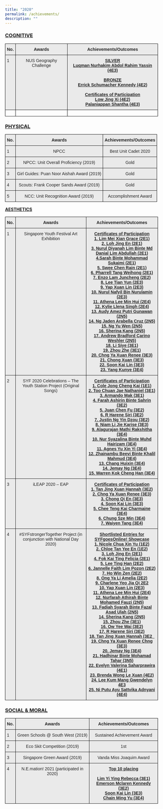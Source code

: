 ```yaml
---
title: "2020"
permalink: /achievements/
description: ""
---
```

<h3><u>COGNITIVE</u></h3>

<style type="text/css">
.tg  {border-collapse:collapse;border-spacing:0;}
.tg td{border-color:black;border-style:solid;border-width:1px;font-family:Arial, sans-serif;font-size:14px;
  overflow:hidden;padding:10px 5px;word-break:normal;}
.tg th{border-color:black;border-style:solid;border-width:1px;font-family:Arial, sans-serif;font-size:14px;
  font-weight:normal;overflow:hidden;padding:10px 5px;word-break:normal;}
.tg .tg-n4qt{background-color:#EAEAEA;color:#222;font-weight:bold;text-align:center;vertical-align:top}
.tg .tg-y7qa{background-color:#EAEAEA;color:#222;text-align:left;vertical-align:top}
.tg .tg-ii8k{background-color:#EAEAEA;color:#222;text-align:center;vertical-align:top}
.tg .tg-i8ej{background-color:#EAEAEA;color:#222;font-weight:bold;text-align:center;text-decoration:underline;vertical-align:top}
.tg .tg-0lax{text-align:left;vertical-align:top}
</style>
<table class="tg">
<thead>
  <tr>
    <th class="tg-n4qt">No.</th>
    <th class="tg-n4qt">Awards</th>
    <th class="tg-n4qt">Achievements/Outcomes</th>
  </tr>
</thead>
<tbody>
  <tr>
    <td class="tg-y7qa">1</td>
    <td class="tg-ii8k">NUS Geography Challenge</td>
    <td class="tg-i8ej">SILVER<br>Luqman Nurhakim Abdol Rahim Yassin (4E3)<br><br>BRONZE<br>Errick Schumacher Kennedy (4E2)<br><br>Certificates of Participation<br>Low Jing Xi (4E2)<br>Palaniappan Shantha (4E3)</td>
  </tr>
  <tr>
    <td class="tg-0lax"></td>
    <td class="tg-0lax"></td>
    <td class="tg-0lax"></td>
  </tr>
</tbody>
</table>

<h3><u>PHYSICAL</u></h3>

<style type="text/css">
.tg  {border-collapse:collapse;border-spacing:0;}
.tg td{border-color:black;border-style:solid;border-width:1px;font-family:Arial, sans-serif;font-size:14px;
  overflow:hidden;padding:10px 5px;word-break:normal;}
.tg th{border-color:black;border-style:solid;border-width:1px;font-family:Arial, sans-serif;font-size:14px;
  font-weight:normal;overflow:hidden;padding:10px 5px;word-break:normal;}
.tg .tg-n4qt{background-color:#EAEAEA;color:#222;font-weight:bold;text-align:center;vertical-align:top}
.tg .tg-y7qa{background-color:#EAEAEA;color:#222;text-align:left;vertical-align:top}
.tg .tg-ii8k{background-color:#EAEAEA;color:#222;text-align:center;vertical-align:top}
</style>
<table class="tg">
<thead>
  <tr>
    <th class="tg-n4qt">No.</th>
    <th class="tg-n4qt">Awards</th>
    <th class="tg-n4qt">Achievements/Outcomes</th>
  </tr>
</thead>
<tbody>
  <tr>
    <td class="tg-y7qa">1</td>
    <td class="tg-ii8k">NPCC</td>
    <td class="tg-ii8k">Best Unit Cadet 2020</td>
  </tr>
  <tr>
    <td class="tg-y7qa">2</td>
    <td class="tg-ii8k">NPCC: Unit Overall Proficiency (2019)</td>
    <td class="tg-ii8k">Gold</td>
  </tr>
  <tr>
    <td class="tg-y7qa">3</td>
    <td class="tg-ii8k">Girl Guides: Puan Noor Aishah Award (2019)</td>
    <td class="tg-ii8k">Gold</td>
  </tr>
  <tr>
    <td class="tg-y7qa">4</td>
    <td class="tg-ii8k">Scouts: Frank Cooper Sands Award (2019)</td>
    <td class="tg-ii8k">Gold</td>
  </tr>
  <tr>
    <td class="tg-y7qa">5</td>
    <td class="tg-ii8k">NCC: Unit Recognition Award (2019)</td>
    <td class="tg-ii8k">Accomplishment Award</td>
  </tr>
</tbody>
</table>

<u>**AESTHETICS**</u>
<style type="text/css">
.tg  {border-collapse:collapse;border-spacing:0;}
.tg td{border-color:black;border-style:solid;border-width:1px;font-family:Arial, sans-serif;font-size:14px;
  overflow:hidden;padding:10px 5px;word-break:normal;}
.tg th{border-color:black;border-style:solid;border-width:1px;font-family:Arial, sans-serif;font-size:14px;
  font-weight:normal;overflow:hidden;padding:10px 5px;word-break:normal;}
.tg .tg-n4qt{background-color:#EAEAEA;color:#222;font-weight:bold;text-align:center;vertical-align:top}
.tg .tg-y7qa{background-color:#EAEAEA;color:#222;text-align:left;vertical-align:top}
.tg .tg-ii8k{background-color:#EAEAEA;color:#222;text-align:center;vertical-align:top}
.tg .tg-i8ej{background-color:#EAEAEA;color:#222;font-weight:bold;text-align:center;text-decoration:underline;vertical-align:top}
</style>
<table class="tg">
<thead>
  <tr>
    <th class="tg-n4qt">No.</th>
    <th class="tg-n4qt">Awards</th>
    <th class="tg-n4qt">Achievements/Outcomes</th>
  </tr>
</thead>
<tbody>
  <tr>
    <td class="tg-y7qa">1</td>
    <td class="tg-ii8k">Singapore Youth Festival Art Exhibition</td>
    <td class="tg-i8ej">Certificates of Participation<br>1. Lim Mei Xian Grace (2E1)<br>2. Loh Jing En (2E1)<br>3. Nurul Diyanah Lim Binte Md Danial Lim Abdullah (2E1)<br>4.Sarah Binte Mohammad Sukaimi (2E1)<br>5. Swee Chen Rain (2E1)<br>6. Pharrell Tang Weihong (2E1)<br>7. Enzo Lam Juncheng (2E2)<br>8. Lee Tian Yun (2E3)<br>9. Yap Xuan Lin (2E3)<br>10. Nurul Nafyil Bin Nurulamin (2E3)<br>11. Athena Lee Min Hui (2E4)<br>12. Kylie Llena Singh (2E4)<br>13. Audy Amez Putri Gunawan (2N5)<br>14. Ng Jaden Arabella Cruz (2N5)<br>15. Ng Yu Wen (2N5)<br>16. Sherina Kang (2N5)<br>17. Andrew Bradford Carino Weshler (2N5)<br>18. Li Siye (3E1)<br>19. Zhou Zhe (3E1)<br>20. Chng Ya Xuan Renee (3E3)<br>21. Chong Xuan (3E3)<br>22. Soon Kai Lin (3E3)<br>23. Yang Kunye (3E4)</td>
  </tr>
  <tr>
    <td class="tg-y7qa">2</td>
    <td class="tg-ii8k">SYF 2020 Celebrations – The Youth Station Project (Original Songs)</td>
    <td class="tg-i8ej">Certificates of Participation<br>1. Cole Jong Cheng Kai (1E1)<br>2.  Too Chuan Jae Nathaniel (3E1)<br>3. Armando Mak (3E1)<br>4. Farah Ashirin Binte Sahrin (3E2)<br>5. Juan Chen Fu (3E2)<br>6. R Harene Siri (3E2)<br>7. Justin Ng Yin Dzou (3E2)<br>8. Niam Li Jie Karise (3E3)<br>9. Alagurajan Mathi Rakshitha (3E4)<br>10. Nur Syazalina Binte Muhd Hairizam (3E4)<br>11. Agnes Yu Xin Yi (3E4)<br>12. Zhainambu Beevi Binte Khalil Mahmud (3E4)<br>13. Chang Huixin (3E4)<br>14.  Jemay Ng (3E4)<br>15. Warren Kok Cheng Han (3E4)</td>
  </tr>
  <tr>
    <td class="tg-y7qa">3</td>
    <td class="tg-ii8k">iLEAP 2020 – EAP</td>
    <td class="tg-i8ej">Certificates of Participation<br>1. Tan Jing Xuan Hannah (3E2)<br>2. Chng Ya Xuan Renee (3E3)<br>3. Chong Qi En (3E3)<br>4. Soon Kai Lin (3E3)<br>5. Chee Teng Kai Charmaine (3E4)<br>6. Chung Sze Min (3E4)<br>7. Waiyen Tang (3E4)</td>
  </tr>
  <tr>
    <td class="tg-y7qa">4</td>
    <td class="tg-ii8k">#SYFstrongerTogether Project (in conjunction with National Day 2020)</td>
    <td class="tg-i8ej">Shortlisted Entries for SYFgoesOnline! Showcase<br>1. Nicole Chua Xin Yu (1E2)<br>2. Chloe Tan Yee En (1E2)<br>3. Loh Jing En (2E1)<br>4. Fok Kai Ting Felicia (2E1)<br>5. Lee Ting Han (2E2)<br>6. Jannelle Faith Lim Pozon (2E2)<br>7. Ho Win Zen (2E2)<br>8. Ong Ya Li Amelia (2E2)<br>9. Charlene Yeo Jia Qi 2E2<br>10. Yap Xuan Lin (2E3)<br>11. Athena Lee Min Hui (2E4)<br>12. Nurfarah Athirah Binte Mohamed Fauzi (2N5)<br>13. Fadiah Syarah Binte Fazal Asad Ulah (2N5)<br>14. Sherina Kang (2N5)<br>15. Zhou Zhe (3E1)<br>16. Ow Yee Wai (3E2)<br>17. R Harene Siri (3E2)<br>18. Tan Jing Xuan Hannah (3E2_<br>19. Chng Ya Xuan Renee Chng (3E3)<br>20. Jemay Ng (3E4)<br>21. Hadhinar Binte Mohamad Tahar (3N5)<br>22. Evelyn Valerina Saharprawira (4E1)<br>23. Brenda Wong Le Xuan (4E2)<br>24. Lee Kum Mang Gwendelyn 4E3<br>25. Ni Putu Ayu Sattvika Adnyani (4E4)</td>
  </tr>
</tbody>
</table>

<h3><u>SOCIAL &amp; MORAL</u></h3>

<style type="text/css">
.tg  {border-collapse:collapse;border-spacing:0;}
.tg td{border-color:black;border-style:solid;border-width:1px;font-family:Arial, sans-serif;font-size:14px;
  overflow:hidden;padding:10px 5px;word-break:normal;}
.tg th{border-color:black;border-style:solid;border-width:1px;font-family:Arial, sans-serif;font-size:14px;
  font-weight:normal;overflow:hidden;padding:10px 5px;word-break:normal;}
.tg .tg-n4qt{background-color:#EAEAEA;color:#222;font-weight:bold;text-align:center;vertical-align:top}
.tg .tg-y7qa{background-color:#EAEAEA;color:#222;text-align:left;vertical-align:top}
.tg .tg-ii8k{background-color:#EAEAEA;color:#222;text-align:center;vertical-align:top}
.tg .tg-i8ej{background-color:#EAEAEA;color:#222;font-weight:bold;text-align:center;text-decoration:underline;vertical-align:top}
</style>
<table class="tg">
<thead>
  <tr>
    <th class="tg-n4qt">No.</th>
    <th class="tg-n4qt">Awards</th>
    <th class="tg-n4qt">Achievements/Outcomes</th>
  </tr>
</thead>
<tbody>
  <tr>
    <td class="tg-y7qa">1</td>
    <td class="tg-ii8k">Green Schools @ South West (2019)</td>
    <td class="tg-ii8k">Sustained Achievement Award</td>
  </tr>
  <tr>
    <td class="tg-y7qa">2</td>
    <td class="tg-ii8k">Eco Skit Competition (2019)</td>
    <td class="tg-ii8k">1st</td>
  </tr>
  <tr>
    <td class="tg-y7qa">3</td>
    <td class="tg-ii8k">Singapore Green Award (2019)</td>
    <td class="tg-ii8k">Vanda Miss Joaquim Award</td>
  </tr>
  <tr>
    <td class="tg-y7qa">4</td>
    <td class="tg-ii8k">N.E.mation! 2021 (participated in 2020)</td>
    <td class="tg-i8ej">Top 10 placing<br><br>Lim Yi Ying Rebecca (3E1)<br>Emerson Mclaren Kennedy (3E2)<br>Soon Kai Lin (3E3)<br>Chain Ming Yu (3E4)</td>
  </tr>
</tbody>
</table>